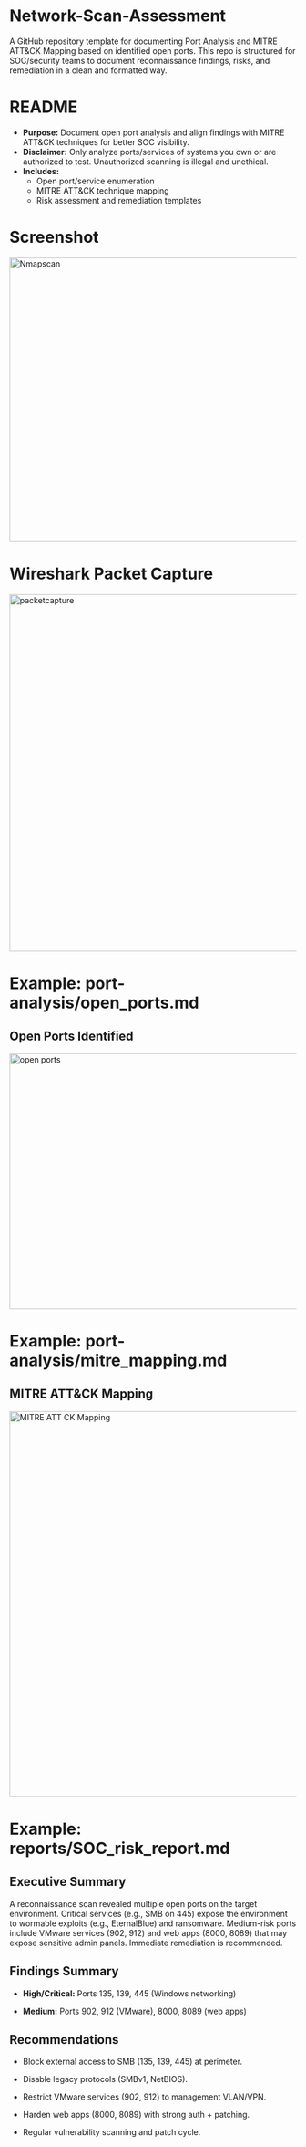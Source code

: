 # Network-Scan-Assessment
A GitHub repository template for documenting Port Analysis and MITRE ATT&amp;CK Mapping based on identified open ports. This repo is structured for SOC/security teams to document reconnaissance findings, risks, and remediation in a clean and formatted way.

# README
* **Purpose:** Document open port analysis and align findings with MITRE ATT&CK techniques for better SOC visibility.
* **Disclaimer:** Only analyze ports/services of systems you own or are authorized to test. Unauthorized scanning is illegal and unethical.
* **Includes:**
   * Open port/service enumeration
   * MITRE ATT&CK technique mapping
   * Risk assessment and remediation templates
 
# Screenshot
<img width="990" height="498" alt="Nmapscan" src="https://github.com/user-attachments/assets/635154b3-fd05-491f-9b31-b861788abcca" />

# Wireshark Packet Capture
<img width="1000" height="626" alt="packetcapture" src="https://github.com/user-attachments/assets/f7c64493-7a97-4971-97e5-a032117f73ec" />

# Example: port-analysis/open_ports.md
## Open Ports Identified
<img width="946" height="448" alt="open ports" src="https://github.com/user-attachments/assets/357227fd-c148-425f-bfb8-c2099dd7ce78" />

# Example: port-analysis/mitre_mapping.md
## MITRE ATT&CK Mapping
<img width="900" height="676" alt="MITRE ATT CK Mapping" src="https://github.com/user-attachments/assets/bc3be277-cf90-496b-8e2b-9f6e99ca7ccb" />

# Example: reports/SOC_risk_report.md
## Executive Summary
A reconnaissance scan revealed multiple open ports on the target environment. Critical services (e.g., SMB on 445) expose the environment to wormable exploits (e.g., EternalBlue) and ransomware. Medium-risk ports include VMware services (902, 912) and web apps (8000, 8089) that may expose sensitive admin panels. Immediate remediation is recommended.

## Findings Summary

 * **High/Critical:** Ports 135, 139, 445 (Windows networking)

* **Medium:** Ports 902, 912 (VMware), 8000, 8089 (web apps)

## Recommendations

* Block external access to SMB (135, 139, 445) at perimeter.

* Disable legacy protocols (SMBv1, NetBIOS).

* Restrict VMware services (902, 912) to management VLAN/VPN.

* Harden web apps (8000, 8089) with strong auth + patching.

* Regular vulnerability scanning and patch cycle.
